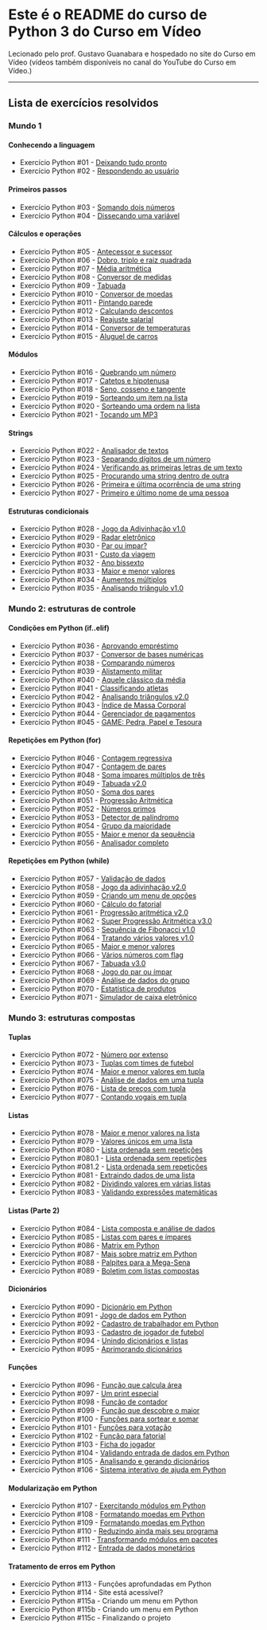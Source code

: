 
# Este é o README do curso de Python 3 do Curso em Vídeo

Lecionado pelo prof. Gustavo Guanabara e hospedado no site do Curso em Vídeo (vídeos também disponíveis no canal do YouTube do Curso em Vídeo.)

---

## Lista de exercícios resolvidos

### Mundo 1

#### Conhecendo a linguagem

- Exercício Python #01 - [Deixando tudo pronto](https://github.com/lucas23455/Python/blob/main/Mundo%201/002.py)
- Exercício Python #02 - [Respondendo ao usuário](https://github.com/lucas23455/Python/blob/main/Mundo%201/003.py)

#### Primeiros passos

- Exercício Python #03 - [Somando dois números](https://github.com/lucas23455/Python/blob/main/Mundo%201/003.py)
- Exercício Python #04 - [Dissecando uma variável](https://github.com/lucas23455/Python/blob/main/Mundo%201/004.py)

#### Cálculos e operações

- Exercício Python #05 - [Antecessor e sucessor](https://github.com/lucas23455/Python/blob/main/Mundo%201/005.py)
- Exercício Python #06 - [Dobro, triplo e raiz quadrada](https://github.com/lucas23455/Python/blob/main/Mundo%201/006.py)
- Exercício Python #07 - [Média aritmética](https://github.com/lucas23455/Python/blob/main/Mundo%201/007.py)
- Exercício Python #08 - [Conversor de medidas](https://github.com/lucas23455/Python/blob/main/Mundo%201/008.py)
- Exercício Python #09 - [Tabuada](https://github.com/lucas23455/Python/blob/main/Mundo%201/009.py)
- Exercício Python #010 - [Conversor de moedas](https://github.com/lucas23455/Python/blob/main/Mundo%201/010.py)
- Exercício Python #011 - [Pintando parede](https://github.com/lucas23455/Python/blob/main/Mundo%201/011.py)
- Exercício Python #012 - [Calculando descontos](https://github.com/lucas23455/Python/blob/main/Mundo%201/012.py)
- Exercício Python #013 - [Reajuste salarial](https://github.com/lucas23455/Python/blob/main/Mundo%201/013.py)
- Exercício Python #014 - [Conversor de temperaturas](https://github.com/lucas23455/Python/blob/main/Mundo%201/014.py)
- Exercício Python #015 - [Aluguel de carros](https://github.com/lucas23455/Python/blob/main/Mundo%201/015.py)

#### Módulos

- Exercício Python #016 - [Quebrando um número](https://github.com/lucas23455/Python/blob/main/Mundo%201/016.py)
- Exercício Python #017 - [Catetos e hipotenusa](https://github.com/lucas23455/Python/blob/main/Mundo%201/017.py)
- Exercício Python #018 - [Seno, cosseno e tangente](https://github.com/lucas23455/Python/blob/main/Mundo%201/018.py)
- Exercício Python #019 - [Sorteando um item na lista](https://github.com/lucas23455/Python/blob/main/Mundo%201/019.py)
- Exercício Python #020 - [Sorteando uma ordem na lista](https://github.com/lucas23455/Python/blob/main/Mundo%201/020.py)
- Exercício Python #021 - [Tocando um MP3](https://github.com/lucas23455/Python/blob/main/Mundo%201/021.py)

#### Strings

- Exercício Python #022 - [Analisador de textos](https://github.com/lucas23455/Python/blob/main/Mundo%201/022.py)
- Exercício Python #023 - [Separando dígitos de um número](https://github.com/lucas23455/Python/blob/main/Mundo%201/023.py)
- Exercício Python #024 - [Verificando as primeiras letras de um texto](https://github.com/lucas23455/Python/blob/main/Mundo%201/024.py)
- Exercício Python #025 - [Procurando uma string dentro de outra](https://github.com/lucas23455/Python/blob/main/Mundo%201/025.py)
- Exercício Python #026 - [Primeira e última ocorrência de uma string](https://github.com/lucas23455/Python/blob/main/Mundo%201/026.py)
- Exercício Python #027 - [Primeiro e último nome de uma pessoa](https://github.com/lucas23455/Python/blob/main/Mundo%201/027.py)

#### Estruturas condicionais

- Exercício Python #028 - [Jogo da Adivinhação v1.0](https://github.com/lucas23455/Python/blob/main/Mundo%201/028.py)
- Exercício Python #029 - [Radar eletrônico](https://github.com/lucas23455/Python/blob/main/Mundo%201/029.py)
- Exercício Python #030 - [Par ou ímpar?](https://github.com/lucas23455/Python/blob/main/Mundo%201/030.py)
- Exercício Python #031 - [Custo da viagem](https://github.com/lucas23455/Python/blob/main/Mundo%201/031.py)
- Exercício Python #032 - [Ano bissexto](https://github.com/lucas23455/Python/blob/main/Mundo%201/032.py)
- Exercício Python #033 - [Maior e menor valores](https://github.com/lucas23455/Python/blob/main/Mundo%201/033.py)
- Exercício Python #034 - [Aumentos múltiplos](https://github.com/lucas23455/Python/blob/main/Mundo%201/034.py)
- Exercício Python #035 - [Analisando triângulo v1.0](https://github.com/lucas23455/Python/blob/main/Mundo%201/035.py)

### Mundo 2: estruturas de controle

#### Condições em Python (if..elif)

- Exercício Python #036 - [Aprovando empréstimo](https://github.com/lucas23455/Python/blob/main/Mundo%202/036.py)
- Exercício Python #037 - [Conversor de bases numéricas](https://github.com/lucas23455/Python/blob/main/Mundo%202/037.py)
- Exercício Python #038 - [Comparando números](https://github.com/lucas23455/Python/blob/main/Mundo%202/038.py)
- Exercício Python #039 - [Alistamento militar](https://github.com/lucas23455/Python/blob/main/Mundo%202/039.py)
- Exercício Python #040 - [Aquele clássico da média](https://github.com/lucas23455/Python/blob/main/Mundo%202/040.py)
- Exercício Python #041 - [Classificando atletas](https://github.com/lucas23455/Python/blob/main/Mundo%202/041.py)
- Exercício Python #042 - [Analisando triângulos v2.0](https://github.com/lucas23455/Python/blob/main/Mundo%202/042.py)
- Exercício Python #043 - [Índice de Massa Corporal](https://github.com/lucas23455/Python/blob/main/Mundo%202/043.py)
- Exercício Python #044 - [Gerenciador de pagamentos](https://github.com/lucas23455/Python/blob/main/Mundo%202/044.py)
- Exercício Python #045 - [GAME: Pedra, Papel e Tesoura](https://github.com/lucas23455/Python/blob/main/Mundo%202/045.py)

#### Repetições em Python (for)

- Exercício Python #046 - [Contagem regressiva](https://github.com/lucas23455/Python/blob/main/Mundo%202/046.py)
- Exercício Python #047 - [Contagem de pares](https://github.com/lucas23455/Python/blob/main/Mundo%202/047.py)
- Exercício Python #048 - [Soma ímpares múltiplos de três](https://github.com/lucas23455/Python/blob/main/Mundo%202/048.py)
- Exercício Python #049 - [Tabuada v2.0](https://github.com/lucas23455/Python/blob/main/Mundo%202/049.py)
- Exercício Python #050 - [Soma dos pares](https://github.com/lucas23455/Python/blob/main/Mundo%202/050.py)
- Exercício Python #051 - [Progressão Aritmética](https://github.com/lucas23455/Python/blob/main/Mundo%202/051.py)
- Exercício Python #052 - [Números primos](https://github.com/lucas23455/Python/blob/main/Mundo%202/052.py)
- Exercício Python #053 - [Detector de palíndromo](https://github.com/lucas23455/Python/blob/main/Mundo%202/053.py)
- Exercício Python #054 - [Grupo da maioridade](https://github.com/lucas23455/Python/blob/main/Mundo%202/054.py)
- Exercício Python #055 - [Maior e menor da sequência](https://github.com/lucas23455/Python/blob/main/Mundo%202/055.py)
- Exercício Python #056 - [Analisador completo](https://github.com/lucas23455/Python/blob/main/Mundo%202/056.py)

#### Repetições em Python (while)

- Exercício Python #057 - [Validação de dados](https://github.com/lucas23455/Python/blob/main/Mundo%202/057.py)
- Exercício Python #058 - [Jogo da adivinhação v2.0](https://github.com/lucas23455/Python/blob/main/Mundo%202/058.py)
- Exercício Python #059 - [Criando um menu de opções](https://github.com/lucas23455/Python/blob/main/Mundo%202/059.py)
- Exercício Python #060 - [Cálculo do fatorial](https://github.com/lucas23455/Python/blob/main/Mundo%202/060.py)
- Exercício Python #061 - [Progressão aritmética v2.0](https://github.com/lucas23455/Python/blob/main/Mundo%202/061.py)
- Exercício Python #062 - [Super Progressão Aritmética v3.0](https://github.com/lucas23455/Python/blob/main/Mundo%202/062.py)
- Exercício Python #063 - [Sequência de Fibonacci v1.0](https://github.com/lucas23455/Python/blob/main/Mundo%202/063.py)
- Exercício Python #064 - [Tratando vários valores v1.0](https://github.com/lucas23455/Python/blob/main/Mundo%202/064.py)
- Exercício Python #065 - [Maior e menor valores](https://github.com/lucas23455/Python/blob/main/Mundo%202/065.py)
- Exercício Python #066 - [Vários números com flag](https://github.com/lucas23455/Python/blob/main/Mundo%202/066.py)
- Exercício Python #067 - [Tabuada v3.0](https://github.com/lucas23455/Python/blob/main/Mundo%202/067.py)
- Exercício Python #068 - [Jogo do par ou ímpar](https://github.com/lucas23455/Python/blob/main/Mundo%202/068.py)
- Exercício Python #069 - [Análise de dados do grupo](https://github.com/lucas23455/Python/blob/main/Mundo%202/069.py)
- Exercício Python #070 - [Estatística de produtos](https://github.com/lucas23455/Python/blob/main/Mundo%202/070.py)
- Exercício Python #071 - [Simulador de caixa eletrônico](https://github.com/lucas23455/Python/blob/main/Mundo%202/071.py)

### Mundo 3: estruturas compostas

#### Tuplas

- Exercício Python #072 - [Número por extenso](https://github.com/lucas23455/Python/blob/main/Mundo%203/072.py)
- Exercício Python #073 - [Tuplas com times de futebol](https://github.com/lucas23455/Python/blob/main/Mundo%203/073.py)
- Exercício Python #074 - [Maior e menor valores em tupla](https://github.com/lucas23455/Python/blob/main/Mundo%203/074.py)
- Exercício Python #075 - [Análise de dados em uma tupla](https://github.com/lucas23455/Python/blob/main/Mundo%203/075.py)
- Exercício Python #076 - [Lista de preços com tupla](https://github.com/lucas23455/Python/blob/main/Mundo%203/076.py)
- Exercício Python #077 - [Contando vogais em tupla](https://github.com/lucas23455/Python/blob/main/Mundo%203/077.py)

#### Listas

- Exercício Python #078 - [Maior e menor valores na lista](https://github.com/lucas23455/Python/blob/main/Mundo%203/078.py)
- Exercício Python #079 - [Valores únicos em uma lista](https://github.com/lucas23455/Python/blob/main/Mundo%203/079.py)
- Exercício Python #080 - [Lista ordenada sem repetições](https://github.com/lucas23455/Python/blob/main/Mundo%203/080.py)
- Exercício Python #080.1 - [Lista ordenada sem repetições](https://github.com/lucas23455/Python/blob/main/Mundo%203/081.py)
- Exercício Python #081.2 - [Lista ordenada sem repetições](https://github.com/lucas23455/Python/blob/main/Mundo%203/082.py)
- Exercício Python #081 - [Extraindo dados de uma lista](https://github.com/lucas23455/Python/blob/main/Mundo%203/083.py)
- Exercício Python #082 - [Dividindo valores em várias listas](https://github.com/lucas23455/Python/blob/main/Mundo%203/084.py)
- Exercício Python #083 - [Validando expressões matemáticas](https://github.com/lucas23455/Python/blob/main/Mundo%203/085.py)

#### Listas (Parte 2)

- Exercício Python #084 - [Lista composta e análise de dados](https://github.com/guiemi-learning-center/curso-python-gustavo-guanabara/blob/master/mundo_3/aula_18/desafio_84.py)
- Exercício Python #085 - [Listas com pares e ímpares](https://github.com/guiemi-learning-center/curso-python-gustavo-guanabara/blob/master/mundo_3/aula_18/desafio_85.py)
- Exercício Python #086 - [Matrix em Python](https://github.com/guiemi-learning-center/curso-python-gustavo-guanabara/blob/master/mundo_3/aula_18/desafio_86.py)
- Exercício Python #087 - [Mais sobre matriz em Python](https://github.com/guiemi-learning-center/curso-python-gustavo-guanabara/blob/master/mundo_3/aula_18/desafio_87.py)
- Exercício Python #088 - [Palpites para a Mega-Sena](https://github.com/guiemi-learning-center/curso-python-gustavo-guanabara/blob/master/mundo_3/aula_18/desafio_88.py)
- Exercício Python #089 - [Boletim com listas compostas](https://github.com/guiemi-learning-center/curso-python-gustavo-guanabara/blob/master/mundo_3/aula_18/desafio_89.py)

#### Dicionários

- Exercício Python #090 - [Dicionário em Python](https://github.com/guiemi-learning-center/curso-python-gustavo-guanabara/blob/master/mundo_3/aula_19/desafio_90.py)
- Exercício Python #091 - [Jogo de dados em Python](https://github.com/guiemi-learning-center/curso-python-gustavo-guanabara/blob/master/mundo_3/aula_19/desafio_91.py)
- Exercício Python #092 - [Cadastro de trabalhador em Python](https://github.com/guiemi-learning-center/curso-python-gustavo-guanabara/blob/master/mundo_3/aula_19/desafio_92.py)
- Exercício Python #093 - [Cadastro de jogador de futebol](https://github.com/guiemi-learning-center/curso-python-gustavo-guanabara/blob/master/mundo_3/aula_19/desafio_93.py)
- Exercício Python #094 - [Unindo dicionários e listas](https://github.com/guiemi-learning-center/curso-python-gustavo-guanabara/blob/master/mundo_3/aula_19/desafio_94.py)
- Exercício Python #095 - [Aprimorando dicionários](https://github.com/guiemi-learning-center/curso-python-gustavo-guanabara/blob/master/mundo_3/aula_19/desafio_95.py)

#### Funções

- Exercício Python #096 - [Função que calcula área](https://github.com/guiemi-learning-center/curso-python-gustavo-guanabara/blob/master/mundo_3/aula_20/desafio_96.py)
- Exercício Python #097 - [Um print especial](https://github.com/guiemi-learning-center/curso-python-gustavo-guanabara/blob/master/mundo_3/aula_20/desafio_97.py)
- Exercício Python #098 - [Função de contador](https://github.com/guiemi-learning-center/curso-python-gustavo-guanabara/blob/master/mundo_3/aula_20/desafio_98.py)
- Exercício Python #099 - [Função que descobre o maior](https://github.com/guiemi-learning-center/curso-python-gustavo-guanabara/blob/master/mundo_3/aula_20/desafio_99.py)
- Exercício Python #100 - [Funções para sortear e somar](https://github.com/guiemi-learning-center/curso-python-gustavo-guanabara/blob/master/mundo_3/aula_20/desafio_100.py)
- Exercício Python #101 - [Funções para votação](https://github.com/guiemi-learning-center/curso-python-gustavo-guanabara/blob/master/mundo_3/aula_21/desafio_101.py)
- Exercício Python #102 - [Função para fatorial](https://github.com/guiemi-learning-center/curso-python-gustavo-guanabara/blob/master/mundo_3/aula_21/desafio_102.py)
- Exercício Python #103 - [Ficha do jogador](https://github.com/guiemi-learning-center/curso-python-gustavo-guanabara/blob/master/mundo_3/aula_21/desafio_103.py)
- Exercício Python #104 - [Validando entrada de dados em Python](https://github.com/guiemi-learning-center/curso-python-gustavo-guanabara/blob/master/mundo_3/aula_21/desafio_104.py)
- Exercício Python #105 - [Analisando e gerando dicionários](https://github.com/guiemi-learning-center/curso-python-gustavo-guanabara/blob/master/mundo_3/aula_21/desafio_105.py)
- Exercício Python #106 - [Sistema interativo de ajuda em Python](https://github.com/guiemi-learning-center/curso-python-gustavo-guanabara/blob/master/mundo_3/aula_21/desafio_106.py)

#### Modularização em Python

- Exercício Python #107 - [Exercitando módulos em Python](https://github.com/divertimentos/Curso-Python-Gustavo-Guanabara/blob/master/mundo_3/aula_22/divertimentos/desafio_107/desafio_107.py)
- Exercício Python #108 - [Formatando moedas em Python](https://github.com/divertimentos/Curso-Python-Gustavo-Guanabara/tree/master/mundo_3/aula_22/divertimentos/desafio_108/desafio_108.py)
- Exercício Python #109 - [Formatando moedas em Python](https://github.com/divertimentos/Curso-Python-Gustavo-Guanabara/tree/master/mundo_3/aula_22/divertimentos/desafio_109/desafio_109.py)
- Exercício Python #110 - [Reduzindo ainda mais seu programa](https://github.com/divertimentos/Curso-Python-Gustavo-Guanabara/tree/master/mundo_3/aula_22/divertimentos/desafio_110/desafio_110.py)
- Exercício Python #111 - [Transformando módulos em pacotes](https://github.com/divertimentos/Curso-Python-Gustavo-Guanabara/tree/master/mundo_3/aula_22/divertimentos/desafio_111/desafio_111.py)
- Exercício Python #112 - [Entrada de dados monetários](https://github.com/divertimentos/Curso-Python-Gustavo-Guanabara/tree/master/mundo_3/aula_22/divertimentos/desafio_112/desafio_112.py)

#### Tratamento de erros em Python

- Exercício Python #113 - Funções aprofundadas em Python
- Exercício Python #114 - Site está acessível?
- Exercício Python #115a - Criando um menu em Python
- Exercício Python #115b - Criando um menu em Python
- Exercício Python #115c - Finalizando o projeto

